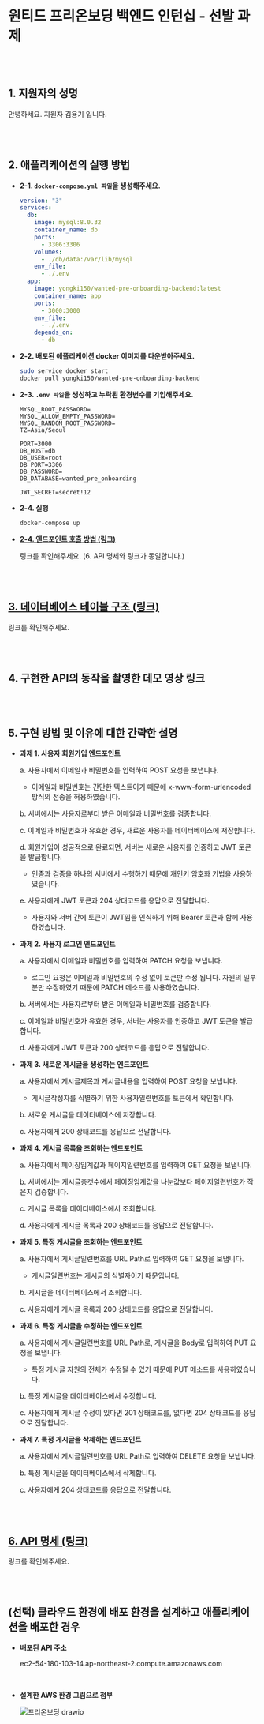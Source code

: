 # 원티드 프리온보딩 백엔드 인턴십 - 선발 과제
<br></br>

## 1. 지원자의 성명

안녕하세요. 지원자 김용기 입니다.

<br></br>

## 2. 애플리케이션의 실행 방법

- **2-1. `docker-compose.yml 파일`을 생성해주세요.**

  ```yml
  version: "3"
  services:
    db:
      image: mysql:8.0.32
      container_name: db
      ports:
        - 3306:3306
      volumes:
        - ./db/data:/var/lib/mysql
      env_file:
        - ./.env
    app:
      image: yongki150/wanted-pre-onboarding-backend:latest
      container_name: app
      ports:
        - 3000:3000
      env_file:
        - ./.env
      depends_on:
        - db
  ```

- **2-2. 배포된 애플리케이션 docker 이미지를 다운받아주세요.**  

  ```bash
  sudo service docker start
  docker pull yongki150/wanted-pre-onboarding-backend
  ```  

- **2-3. `.env 파일`을 생성하고 누락된 환경변수를 기입해주세요.**  
  
  ```env
  MYSQL_ROOT_PASSWORD=
  MYSQL_ALLOW_EMPTY_PASSWORD=
  MYSQL_RANDOM_ROOT_PASSWORD=
  TZ=Asia/Seoul

  PORT=3000
  DB_HOST=db
  DB_USER=root
  DB_PORT=3306
  DB_PASSWORD=
  DB_DATABASE=wanted_pre_onboarding

  JWT_SECRET=secret!12
  ```

- **2-4. 실행**

  ```bash
  docker-compose up
  ```

- **[2-4. 엔드포인트 호출 방법 (링크)](https://documenter.getpostman.com/view/11900791/2s9XxtzGEj)**

  링크를 확인해주세요. (6. API 명세와 링크가 동일합니다.)

<br></br>

## [3. 데이터베이스 테이블 구조 (링크)](https://www.erdcloud.com/p/4ouaNgGNEtBu4Zd7y)

링크를 확인해주세요.

<br></br>

## 4. 구현한 API의 동작을 촬영한 데모 영상 링크

<br></br>

## 5. 구현 방법 및 이유에 대한 간략한 설명

- **과제 1. 사용자 회원가입 엔드포인트**
  
  a. 사용자에서 이메일과 비밀번호를 입력하여 POST 요청을 보냅니다.
  - 이메일과 비밀번호는 간단한 텍스트이기 때문에 x-www-form-urlencoded 방식의 전송을 허용하였습니다.
    
  b. 서버에서는 사용자로부터 받은 이메일과 비밀번호를 검증합니다.
  
  c. 이메일과 비밀번호가 유효한 경우, 새로운 사용자를 데이터베이스에 저장합니다.
  
  d. 회원가입이 성공적으로 완료되면, 서버는 새로운 사용자를 인증하고 JWT 토큰을 발급합니다.
  - 인증과 검증을 하나의 서버에서 수행하기 때문에 개인키 암호화 기법을 사용하였습니다.
    
  e. 사용자에게 JWT 토큰과 204 상태코드를 응답으로 전달합니다.
  - 사용자와 서버 간에 토큰이 JWT임을 인식하기 위해 Bearer 토큰과 함께 사용하였습니다.

- **과제 2. 사용자 로그인 엔드포인트**

  a. 사용자에서 이메일과 비밀번호를 입력하여 PATCH 요청을 보냅니다.
  - 로그인 요청은 이메일과 비밀번호의 수정 없이 토큰만 수정 됩니다. 자원의 일부분만 수정하였기 때문에 PATCH 메소드를 사용하였습니다.

  b. 서버에서는 사용자로부터 받은 이메일과 비밀번호를 검증합니다.
  
  c. 이메일과 비밀번호가 유효한 경우, 서버는 사용자를 인증하고 JWT 토큰을 발급합니다.
  
  d. 사용자에게 JWT 토큰과 200 상태코드를 응답으로 전달합니다.

- **과제 3. 새로운 게시글을 생성하는 엔드포인트**

  a. 사용자에서 게시글제목과 게시글내용을 입력하여 POST 요청을 보냅니다. 
  
  - 게시글작성자를 식별하기 위한 사용자일련번호를 토큰에서 확인합니다.

  b. 새로운 게시글을 데이터베이스에 저장합니다.

  c. 사용자에게 200 상태코드를 응답으로 전달합니다.

- **과제 4. 게시글 목록을 조회하는 엔드포인트**

  a. 사용자에서 페이징임계값과 페이지일련번호를 입력하여 GET 요청을 보냅니다. 

  b. 서버에서는 게시글총갯수에서 페이징임계값을 나눈값보다 페이지일련번호가 작은지 검증합니다.

  c. 게시글 목록을 데이터베이스에서 조회합니다. 
  
  d. 사용자에게 게시글 목록과 200 상태코드를 응답으로 전달합니다.

- **과제 5. 특정 게시글을 조회하는 엔드포인트**
  
  a. 사용자에서 게시글일련번호를 URL Path로 입력하여 GET 요청을 보냅니다.

  - 게시글일련번호는 게시글의 식별자이기 때문입니다.

  b. 게시글을 데이터베이스에서 조회합니다. 
  
  c. 사용자에게 게시글 목록과 200 상태코드를 응답으로 전달합니다.
  
- **과제 6. 특정 게시글을 수정하는 엔드포인트**

  a. 사용자에서 게시글일련번호를 URL Path로, 게시글을 Body로 입력하여 PUT 요청을 보냅니다.

  - 특정 게시글 자원의 전체가 수정될 수 있기 때문에 PUT 메소드를 사용하였습니다.

  b. 특정 게시글을 데이터베이스에서 수정합니다.

  c. 사용자에게 게시글 수정이 있다면 201 상태코드를, 없다면 204 상태코드를 응답으로 전달합니다.
  
- **과제 7. 특정 게시글을 삭제하는 엔드포인트**

  a. 사용자에서 게시글일련번호를 URL Path로 입력하여 DELETE 요청을 보냅니다.

  b. 특정 게시글을 데이터베이스에서 삭제합니다.

  c. 사용자에게 204 상태코드를 응답으로 전달합니다.

<br></br>

## [6. API 명세 (링크)](https://documenter.getpostman.com/view/11900791/2s9XxtzGEj)

링크를 확인해주세요.

<br></br>

## (선택) 클라우드 환경에 배포 환경을 설계하고 애플리케이션을 배포한 경우

- **배포된 API 주소**

  ec2-54-180-103-14.ap-northeast-2.compute.amazonaws.com

<br/>

- **설계한 AWS 환경 그림으로 첨부**

  ![프리온보딩 drawio](https://github.com/yongki150/wanted-pre-onboarding-backend/assets/53007747/ee082569-36b3-4f67-8017-d446b8eef138)